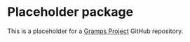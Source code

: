 # Placeholder package

This is a placeholder for a [Gramps Project](https://gramps-project.org)
GitHub repository.
